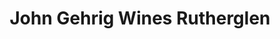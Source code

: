 ---
title: "John Gehrig Wines Rutherglen"
url: /rutherglen/john-gehrig-wines-rutherglen/
shop: Wein
---